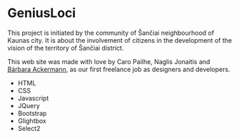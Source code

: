# GeniusLoci

This project is initiated by the community of Šančiai neighbourhood of Kaunas city. It is about the involvement of citizens in the development of the vision of the territory of Šančiai district.

This web site was made with love by Caro Pailhe, Naglis Jonaitis and [Bárbara Ackermann](https://www.linkedin.com/in/barchuackermann/), as our first freelance job as designers and developers.

- HTML
- CSS
- Javascript
- JQuery
- Bootstrap
- Glightbox
- Select2
